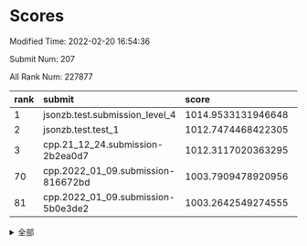 # Scores

Modified Time: 2022-02-20 16:54:36

Submit Num: 207

All Rank Num: 227877

| rank |               submit               |       score        |       sigma        | pk_num |
| :--- | :--------------------------------- | :----------------- | :----------------- | :----- |
| 1    | jsonzb.test.submission_level_4     | 1014.9533131946648 | 0.8380345022767132 | 4405   |
| 2    | jsonzb.test.test_1                 | 1012.7474468422305 | 0.8009770722827239 | 4404   |
| 3    | cpp.21_12_24.submission-2b2ea0d7   | 1012.3117020363295 | 0.7785542577887579 | 4404   |
| 70   | cpp.2022_01_09.submission-816672bd | 1003.7909478920956 | 0.7062735512719187 | 4403   |
| 81   | cpp.2022_01_09.submission-5b0e3de2 | 1003.2642549274555 | 0.7124038658538098 | 4399   |


<details>
<summary>全部</summary>

| rank |                 submit                 |       score        |       sigma        | pk_num |
| :--- | :------------------------------------- | :----------------- | :----------------- | :----- |
| 1    | jsonzb.test.submission_level_4         | 1014.9533131946648 | 0.8380345022767132 | 4405   |
| 2    | jsonzb.test.test_1                     | 1012.7474468422305 | 0.8009770722827239 | 4404   |
| 3    | cpp.21_12_24.submission-2b2ea0d7       | 1012.3117020363295 | 0.7785542577887579 | 4404   |
| 4    | gobigger.level_3.submission_level_3_39 | 1011.8428773835255 | 0.7850760350326522 | 4405   |
| 5    | gobigger.level_3.submission_level_3_8  | 1011.5564069740055 | 0.7727198043537743 | 4394   |
| 6    | gobigger.level_3.submission_level_3_1  | 1011.410687312677  | 0.7977180327512078 | 4400   |
| 7    | gobigger.level_3.submission_level_3_4  | 1011.23787317492   | 0.7830339193508142 | 4395   |
| 8    | gobigger.level_3.submission_level_3_49 | 1011.1082898839625 | 0.7527936521489007 | 4400   |
| 9    | gobigger.level_3.submission_level_3_19 | 1011.0829754442257 | 0.7815533013996869 | 4399   |
| 10   | gobigger.level_3.submission_level_3_30 | 1010.7105404559035 | 0.7648694444662506 | 4404   |
| 11   | gobigger.level_3.submission_level_3_10 | 1010.6862300077265 | 0.787173286591097  | 4407   |
| 12   | gobigger.level_3.submission_level_3_33 | 1010.6702259742234 | 0.7674300232755411 | 4405   |
| 13   | gobigger.level_3.submission_level_3_15 | 1010.662041809342  | 0.7652119692573558 | 4402   |
| 14   | gobigger.level_3.submission_level_3_5  | 1010.6434846056168 | 0.7741283909622989 | 4405   |
| 15   | gobigger.level_3.submission_level_3_42 | 1010.6184640837852 | 0.7618631352408526 | 4405   |
| 16   | gobigger.level_3.submission_level_3_11 | 1010.5331967419443 | 0.7468334133765198 | 4400   |
| 17   | gobigger.level_3.submission_level_3_9  | 1010.4689683469235 | 0.7545500228471123 | 4405   |
| 18   | gobigger.level_3.submission_level_3_24 | 1010.4657977933113 | 0.7599762730254497 | 4406   |
| 19   | gobigger.level_3.submission_level_3_44 | 1010.4496077317712 | 0.7578756544178877 | 4404   |
| 20   | gobigger.level_3.submission_level_3_25 | 1010.4476781260278 | 0.764221180357098  | 4404   |
| 21   | gobigger.level_3.submission_level_3_29 | 1010.3951472667458 | 0.756162878242281  | 4407   |
| 22   | gobigger.level_3.submission_level_3_22 | 1010.3634545596243 | 0.7541653244923652 | 4408   |
| 23   | gobigger.level_3.submission_level_3_47 | 1010.3430417340093 | 0.7411392849335251 | 4403   |
| 24   | gobigger.level_3.submission_level_3_0  | 1010.3309384840833 | 0.7884883281915661 | 4402   |
| 25   | gobigger.level_3.submission_level_3_40 | 1010.3287664379832 | 0.7613756018166953 | 4403   |
| 26   | gobigger.level_3.submission_level_3_32 | 1010.2536352271786 | 0.7659517683356711 | 4408   |
| 27   | gobigger.level_3.submission_level_3_14 | 1010.1581373973037 | 0.741981781294881  | 4402   |
| 28   | gobigger.level_3.submission_level_3_43 | 1010.1396890371442 | 0.7607078650340977 | 4405   |
| 29   | gobigger.level_3.submission_level_3_28 | 1010.1152963739489 | 0.7301489684593107 | 4405   |
| 30   | gobigger.level_3.submission_level_3_38 | 1010.1025920419231 | 0.7974690109256268 | 4405   |
| 31   | gobigger.level_3.submission_level_3_46 | 1009.9913226027944 | 0.7658857381323009 | 4404   |
| 32   | gobigger.level_3.submission_level_3_37 | 1009.8887301072903 | 0.7544863707004752 | 4408   |
| 33   | gobigger.level_3.submission_level_3_3  | 1009.8305165923251 | 0.7583055050791222 | 4404   |
| 34   | gobigger.level_3.submission_level_3_12 | 1009.797612197687  | 0.7637921731590682 | 4405   |
| 35   | gobigger.level_3.submission_level_3_35 | 1009.7944098703068 | 0.7582019456236376 | 4400   |
| 36   | gobigger.level_3.submission_level_3_16 | 1009.7693657128269 | 0.7583559448631602 | 4409   |
| 37   | gobigger.level_3.submission_level_3_7  | 1009.7306737548707 | 0.7581703183425217 | 4401   |
| 38   | gobigger.level_3.submission_level_3_6  | 1009.6919975091378 | 0.7471834094171045 | 4406   |
| 39   | gobigger.level_3.submission_level_3_17 | 1009.6915830196632 | 0.749726993086129  | 4404   |
| 40   | gobigger.level_3.submission_level_3_2  | 1009.6147612568152 | 0.7477124911745682 | 4408   |
| 41   | gobigger.level_3.submission_level_3_48 | 1009.5926910583868 | 0.7640927689520723 | 4405   |
| 42   | gobigger.level_3.submission_level_3_31 | 1009.5364199069396 | 0.7419865729945647 | 4405   |
| 43   | gobigger.level_3.submission_level_3_41 | 1009.5119718463492 | 0.76900344493924   | 4407   |
| 44   | gobigger.level_3.submission_level_3_23 | 1009.4842939855441 | 0.7441096741508362 | 4403   |
| 45   | gobigger.level_3.submission_level_3_13 | 1009.1858373340151 | 0.7307950493202057 | 4397   |
| 46   | gobigger.level_3.submission_level_3_34 | 1009.1066998251522 | 0.7599979756855706 | 4406   |
| 47   | gobigger.level_3.submission_level_3_36 | 1008.9992917304959 | 0.7502547652701912 | 4404   |
| 48   | gobigger.level_3.submission_level_3_21 | 1008.9803753004513 | 0.7402216974632297 | 4403   |
| 49   | gobigger.level_3.submission_level_3_18 | 1008.9614385686881 | 0.7400884469750396 | 4404   |
| 50   | gobigger.level_3.submission_level_3_20 | 1008.9536056089149 | 0.7340396560574989 | 4404   |
| 51   | gobigger.level_3.submission_level_3_26 | 1008.7633357176587 | 0.7658170828586254 | 4407   |
| 52   | gobigger.level_3.submission_level_3_27 | 1008.6303512498793 | 0.752263106157299  | 4405   |
| 53   | gobigger.level_3.submission_level_3_45 | 1007.6716558940149 | 0.7521537770923973 | 4403   |
| 54   | gobigger.level_1.submission_level_1_47 | 1004.7093728077504 | 0.7305162038297618 | 4404   |
| 55   | gobigger.level_1.submission_level_1_31 | 1004.5492778527203 | 0.7267362434908726 | 4404   |
| 56   | gobigger.level_1.submission_level_1_6  | 1004.4611549083983 | 0.7264290715401052 | 4401   |
| 57   | gobigger.level_1.submission_level_1_18 | 1004.4557315030798 | 0.7009023080979545 | 4410   |
| 58   | gobigger.level_1.submission_level_1_21 | 1004.4395820888523 | 0.7080839739800985 | 4405   |
| 59   | gobigger.level_1.submission_level_1_36 | 1004.1894225171385 | 0.7252815355120381 | 4404   |
| 60   | gobigger.level_1.submission_level_1_5  | 1004.1370627968097 | 0.7126973012106725 | 4403   |
| 61   | gobigger.level_1.submission_level_1_4  | 1004.1326213759345 | 0.7153484930213663 | 4400   |
| 62   | gobigger.level_1.submission_level_1_43 | 1004.0847489498431 | 0.7163422784778593 | 4410   |
| 63   | gobigger.level_1.submission_level_1_17 | 1003.9469208322897 | 0.7098005550240766 | 4400   |
| 64   | gobigger.level_1.submission_level_1_45 | 1003.9302597899215 | 0.7096007562190414 | 4402   |
| 65   | gobigger.level_1.submission_level_1_33 | 1003.916106960056  | 0.7161893811975935 | 4402   |
| 66   | gobigger.level_1.submission_level_1_0  | 1003.8592633267324 | 0.7186105520466007 | 4404   |
| 67   | gobigger.level_1.submission_level_1_15 | 1003.8531982714479 | 0.733461871649556  | 4405   |
| 68   | gobigger.level_1.submission_level_1_23 | 1003.8055056412458 | 0.7177410038108695 | 4401   |
| 69   | gobigger.level_1.submission_level_1_2  | 1003.7982153342989 | 0.7212615431273808 | 4406   |
| 70   | cpp.2022_01_09.submission-816672bd     | 1003.7909478920956 | 0.7062735512719187 | 4403   |
| 71   | gobigger.level_1.submission_level_1_14 | 1003.7632188425181 | 0.7227491861888666 | 4400   |
| 72   | gobigger.level_1.submission_level_1_8  | 1003.7537301131417 | 0.7201442361041016 | 4406   |
| 73   | gobigger.level_1.submission_level_1_44 | 1003.7092253214169 | 0.7255817905566155 | 4403   |
| 74   | gobigger.level_1.submission_level_1_11 | 1003.7003577245331 | 0.7320179651884975 | 4399   |
| 75   | gobigger.level_1.submission_level_1_39 | 1003.5038295946865 | 0.7163617695631113 | 4406   |
| 76   | gobigger.level_1.submission_level_1_40 | 1003.470033870165  | 0.712697395047548  | 4402   |
| 77   | gobigger.level_1.submission_level_1_38 | 1003.4329570596703 | 0.7257944017464454 | 4404   |
| 78   | gobigger.level_1.submission_level_1_42 | 1003.4189076221809 | 0.7161011622257646 | 4399   |
| 79   | gobigger.level_1.submission_level_1_34 | 1003.4060682342343 | 0.7058854440403619 | 4405   |
| 80   | gobigger.level_1.submission_level_1_26 | 1003.3019626369409 | 0.7161852607922353 | 4405   |
| 81   | cpp.2022_01_09.submission-5b0e3de2     | 1003.2642549274555 | 0.7124038658538098 | 4399   |
| 82   | gobigger.level_1.submission_level_1_41 | 1003.1703602204158 | 0.716395192226872  | 4405   |
| 83   | gobigger.level_1.submission_level_1_32 | 1003.1058045577842 | 0.7022772506940042 | 4401   |
| 84   | gobigger.level_1.submission_level_1_46 | 1003.0599729692216 | 0.7123819685694724 | 4401   |
| 85   | gobigger.level_1.submission_level_1_25 | 1003.0578465182327 | 0.7074773735575236 | 4408   |
| 86   | gobigger.level_1.submission_level_1_12 | 1002.8332229044763 | 0.7140417735439086 | 4405   |
| 87   | gobigger.level_1.submission_level_1_22 | 1002.7901051155307 | 0.706955888296693  | 4408   |
| 88   | gobigger.level_1.submission_level_1_48 | 1002.7891196708111 | 0.7125124302876269 | 4402   |
| 89   | gobigger.level_1.submission_level_1_30 | 1002.7703909894891 | 0.7134383376355313 | 4401   |
| 90   | gobigger.level_1.submission_level_1_49 | 1002.6426728963216 | 0.7194592474464437 | 4404   |
| 91   | gobigger.level_1.submission_level_1_37 | 1002.6030357981363 | 0.7056075979156653 | 4404   |
| 92   | gobigger.level_1.submission_level_1_13 | 1002.5483099290992 | 0.7145335381453731 | 4407   |
| 93   | gobigger.level_1.submission_level_1_10 | 1002.4400291426779 | 0.7083634515644158 | 4402   |
| 94   | gobigger.level_1.submission_level_1_1  | 1002.4217314665894 | 0.7223842163169527 | 4405   |
| 95   | gobigger.level_1.submission_level_1_35 | 1002.2832213681612 | 0.7150960671320713 | 4401   |
| 96   | gobigger.level_1.submission_level_1_9  | 1002.1669360097179 | 0.7167679297355283 | 4404   |
| 97   | gobigger.level_1.submission_level_1_27 | 1002.1337609264592 | 0.727879578643715  | 4398   |
| 98   | gobigger.level_1.submission_level_1_29 | 1002.129454212208  | 0.7072437409413517 | 4403   |
| 99   | gobigger.level_1.submission_level_1_7  | 1002.0704148024599 | 0.7216735189480848 | 4400   |
| 100  | gobigger.level_1.submission_level_1_24 | 1002.041617868687  | 0.7067220339984275 | 4403   |
| 101  | gobigger.level_1.submission_level_1_19 | 1001.7925387831941 | 0.7138485334112128 | 4407   |
| 102  | gobigger.level_1.submission_level_1_28 | 1001.7518610864653 | 0.7187414748420169 | 4404   |
| 103  | gobigger.level_1.submission_level_1_3  | 1001.7247781633528 | 0.711587559846976  | 4399   |
| 104  | gobigger.level_1.submission_level_1_16 | 1001.403968747058  | 0.7077726073981004 | 4402   |
| 105  | gobigger.level_1.submission_level_1_20 | 1001.381265969512  | 0.7146138301413882 | 4404   |
| 106  | gobigger.random.submission_random_12   | 997.8262976042166  | 0.7141201724959205 | 4404   |
| 107  | gobigger.random.submission_random_10   | 997.7751404652032  | 0.704260609957863  | 4404   |
| 108  | gobigger.random.submission_random_46   | 997.6326070629514  | 0.7103881516453359 | 4407   |
| 109  | gobigger.random.submission_random_25   | 997.5362361166866  | 0.7067055080589385 | 4408   |
| 110  | gobigger.random.submission_random_29   | 997.48624471316    | 0.6998507143954823 | 4403   |
| 111  | gobigger.random.submission_random_35   | 997.4174299933801  | 0.7238183109088243 | 4401   |
| 112  | gobigger.random.submission_random_24   | 996.8330380352915  | 0.705795542224821  | 4399   |
| 113  | gobigger.random.submission_random_33   | 996.6298114742663  | 0.7038060644354531 | 4404   |
| 114  | gobigger.random.submission_random_18   | 996.600907115229   | 0.7136979524525526 | 4405   |
| 115  | gobigger.random.submission_random_5    | 996.5372619056234  | 0.7100347274061594 | 4407   |
| 116  | gobigger.random.submission_random_8    | 996.5338558997165  | 0.7114756168165114 | 4403   |
| 117  | gobigger.random.submission_random_0    | 996.4609067361936  | 0.7172529451143358 | 4400   |
| 118  | gobigger.random.submission_random_43   | 996.4388246205287  | 0.714137348111586  | 4405   |
| 119  | gobigger.random.submission_random_13   | 996.2689003896935  | 0.7181568989934753 | 4400   |
| 120  | gobigger.random.submission_random_1    | 996.2292350268457  | 0.6981793812631805 | 4402   |
| 121  | gobigger.random.submission_random_42   | 996.2060807257774  | 0.7195760797268059 | 4399   |
| 122  | gobigger.random.submission_random_26   | 996.1566196619223  | 0.7115982899594695 | 4402   |
| 123  | gobigger.random.submission_random_31   | 996.1506695573001  | 0.7067082311765502 | 4400   |
| 124  | gobigger.random.submission_random_37   | 996.1473758007306  | 0.7298258622894386 | 4404   |
| 125  | gobigger.random.submission_random_49   | 996.1247651575792  | 0.7046346781519042 | 4404   |
| 126  | gobigger.random.submission_random_32   | 996.06296844586    | 0.7115350675207371 | 4405   |
| 127  | gobigger.random.submission_random_11   | 996.013914234234   | 0.7231816500700349 | 4406   |
| 128  | gobigger.random.submission_random_6    | 995.9818363668242  | 0.7208890398723747 | 4402   |
| 129  | gobigger.random.submission_random_15   | 995.9758514640421  | 0.7115599759736845 | 4403   |
| 130  | gobigger.random.submission_random_23   | 995.930252140498   | 0.7018286646446291 | 4403   |
| 131  | gobigger.random.submission_random_40   | 995.908447279723   | 0.7162616015152454 | 4405   |
| 132  | gobigger.random.submission_random_9    | 995.8349436876567  | 0.7102434771602155 | 4400   |
| 133  | gobigger.random.submission_random_17   | 995.8348258650952  | 0.7145730511168057 | 4400   |
| 134  | gobigger.random.submission_random_19   | 995.7939064150412  | 0.7235791369539264 | 4401   |
| 135  | gobigger.random.submission_random_48   | 995.7802097075029  | 0.7004561527437281 | 4406   |
| 136  | gobigger.random.submission_random_28   | 995.7788053426815  | 0.7133048458271484 | 4397   |
| 137  | gobigger.random.submission_random_4    | 995.7711600785     | 0.7028259018940687 | 4404   |
| 138  | gobigger.random.submission_random_16   | 995.6989175455002  | 0.7024798625569244 | 4411   |
| 139  | gobigger.random.submission_random_44   | 995.6315969590233  | 0.7135091011680464 | 4403   |
| 140  | gobigger.random.submission_random_30   | 995.6193160601694  | 0.7136721647870748 | 4404   |
| 141  | gobigger.random.submission_random_38   | 995.5933447625639  | 0.7157311378490399 | 4402   |
| 142  | gobigger.random.submission_random_22   | 995.5904543886752  | 0.7119119122744755 | 4406   |
| 143  | gobigger.random.submission_random_47   | 995.52621035233    | 0.7091860728230935 | 4406   |
| 144  | gobigger.random.submission_random_36   | 995.3464218839371  | 0.7177618847960101 | 4397   |
| 145  | gobigger.random.submission_random_20   | 995.3321495748736  | 0.7082104606915618 | 4404   |
| 146  | gobigger.random.submission_random_41   | 995.280860188755   | 0.7288472159008802 | 4400   |
| 147  | gobigger.random.submission_random_45   | 995.252568616274   | 0.7255642863477183 | 4400   |
| 148  | gobigger.random.submission_random_27   | 995.149396784474   | 0.7133436385055394 | 4404   |
| 149  | gobigger.random.submission_random_2    | 995.0491292959213  | 0.7190754643833359 | 4404   |
| 150  | gobigger.random.submission_random_14   | 995.0397585561053  | 0.7097831181237676 | 4399   |
| 151  | gobigger.random.submission_random_3    | 995.004758560456   | 0.7330339777395869 | 4408   |
| 152  | gobigger.random.submission_random_7    | 994.8815490367916  | 0.7201249554806164 | 4402   |
| 153  | gobigger.random.submission_random_21   | 994.7660831325359  | 0.7156307458181386 | 4404   |
| 154  | gobigger.random.submission_random_34   | 994.6802584987437  | 0.7062499005629074 | 4400   |
| 155  | gobigger.random.submission_random_39   | 994.5961819914345  | 0.7237384736350868 | 4404   |
| 156  | gobigger.level_2.submission_level_2_4  | 994.3358772282014  | 0.7322353866762358 | 4403   |
| 157  | gobigger.level_2.submission_level_2_47 | 994.0169017296104  | 0.7303909280779791 | 4403   |
| 158  | gobigger.level_2.submission_level_2_26 | 993.6551390228337  | 0.7316654264217081 | 4405   |
| 159  | gobigger.level_2.submission_level_2_23 | 993.5696314738228  | 0.7327397687400732 | 4402   |
| 160  | gobigger.level_2.submission_level_2_6  | 993.426194777481   | 0.7223382661406079 | 4402   |
| 161  | gobigger.level_2.submission_level_2_34 | 993.3908986640988  | 0.7410766814623214 | 4406   |
| 162  | gobigger.level_2.submission_level_2_1  | 993.3856426635898  | 0.7240120799086287 | 4407   |
| 163  | gobigger.level_2.submission_level_2_18 | 993.2685542166521  | 0.7391653941658941 | 4398   |
| 164  | gobigger.level_2.submission_level_2_13 | 993.1513549831357  | 0.7355497671266582 | 4407   |
| 165  | gobigger.level_2.submission_level_2_22 | 993.0795426152392  | 0.7276876648392733 | 4404   |
| 166  | gobigger.level_2.submission_level_2_30 | 992.9067293203582  | 0.7382203141220449 | 4410   |
| 167  | gobigger.level_2.submission_level_2_46 | 992.8356054080496  | 0.7390385420960698 | 4406   |
| 168  | gobigger.level_2.submission_level_2_11 | 992.7038756968501  | 0.7524102894909949 | 4398   |
| 169  | gobigger.level_2.submission_level_2_43 | 992.682240314821   | 0.7344063213736964 | 4404   |
| 170  | gobigger.level_2.submission_level_2_24 | 992.6760127520398  | 0.7399285784254289 | 4406   |
| 171  | gobigger.level_2.submission_level_2_19 | 992.6504199973949  | 0.7407918887974531 | 4401   |
| 172  | gobigger.level_2.submission_level_2_21 | 992.6124917727765  | 0.7486726119308765 | 4406   |
| 173  | gobigger.level_2.submission_level_2_14 | 992.5861549050031  | 0.721928936380826  | 4403   |
| 174  | gobigger.level_2.submission_level_2_38 | 992.4778899574828  | 0.7317155932131615 | 4406   |
| 175  | gobigger.level_2.submission_level_2_8  | 992.4491981930647  | 0.7458596705518801 | 4407   |
| 176  | gobigger.level_2.submission_level_2_29 | 992.2877088101841  | 0.7323278693876901 | 4403   |
| 177  | gobigger.level_2.submission_level_2_5  | 992.2286184064662  | 0.7398692279291176 | 4404   |
| 178  | gobigger.level_2.submission_level_2_10 | 992.2153752531021  | 0.734265465455489  | 4408   |
| 179  | gobigger.level_2.submission_level_2_2  | 992.1918323349751  | 0.7381124130775407 | 4401   |
| 180  | gobigger.level_2.submission_level_2_9  | 992.1802953630338  | 0.7519452966902708 | 4400   |
| 181  | gobigger.level_2.submission_level_2_15 | 992.1463122795244  | 0.7570009013132813 | 4395   |
| 182  | gobigger.level_2.submission_level_2_28 | 992.1286240505526  | 0.7436204091439459 | 4399   |
| 183  | gobigger.level_2.submission_level_2_16 | 992.0759820416304  | 0.7627407756189571 | 4403   |
| 184  | gobigger.level_2.submission_level_2_32 | 992.0561128792749  | 0.7326975691616027 | 4402   |
| 185  | gobigger.level_2.submission_level_2_33 | 992.0324846672456  | 0.7365860371495101 | 4399   |
| 186  | gobigger.level_2.submission_level_2_7  | 991.9696445239929  | 0.7447535603152472 | 4402   |
| 187  | gobigger.level_2.submission_level_2_31 | 991.9567232882406  | 0.7442495783268935 | 4406   |
| 188  | gobigger.level_2.submission_level_2_48 | 991.7025616701565  | 0.7450198828025888 | 4406   |
| 189  | gobigger.level_2.submission_level_2_37 | 991.6537413767217  | 0.7543082677355534 | 4406   |
| 190  | gobigger.level_2.submission_level_2_42 | 991.501970631843   | 0.7498811415061618 | 4403   |
| 191  | gobigger.level_2.submission_level_2_25 | 991.4413671387484  | 0.7552183905283253 | 4404   |
| 192  | gobigger.level_2.submission_level_2_49 | 991.3349510711274  | 0.7433703952833505 | 4405   |
| 193  | gobigger.level_2.submission_level_2_40 | 991.2918082695554  | 0.7470109758505792 | 4402   |
| 194  | gobigger.level_2.submission_level_2_3  | 991.2037235262399  | 0.7503937551972535 | 4405   |
| 195  | gobigger.level_2.submission_level_2_41 | 991.1337521856595  | 0.764059568038003  | 4408   |
| 196  | gobigger.level_2.submission_level_2_17 | 990.9689378709667  | 0.7434964444310709 | 4402   |
| 197  | gobigger.level_2.submission_level_2_12 | 990.9234179966594  | 0.7547398221298651 | 4405   |
| 198  | gobigger.level_2.submission_level_2_35 | 990.8922492140223  | 0.7670050772300008 | 4399   |
| 199  | gobigger.level_2.submission_level_2_20 | 990.8520362174628  | 0.7561738862148552 | 4404   |
| 200  | gobigger.level_2.submission_level_2_36 | 990.8222723102193  | 0.7914925107871718 | 4410   |
| 201  | gobigger.level_2.submission_level_2_39 | 990.641835996733   | 0.7546882403014942 | 4403   |
| 202  | gobigger.level_2.submission_level_2_0  | 990.4447461347106  | 0.7652140677187913 | 4401   |
| 203  | gobigger.level_2.submission_level_2_44 | 990.1601146045318  | 0.7632438974099668 | 4404   |
| 204  | gobigger.level_2.submission_level_2_27 | 990.0053171585503  | 0.7923118889396387 | 4402   |
| 205  | gobigger.level_2.submission_level_2_45 | 989.8010719709076  | 0.7816863657073759 | 4406   |
| 206  | gobigger.none.submission_none_1        | 979.0323179209803  | 1.218021320789795  | 4403   |
| 207  | gobigger.none.submission_none_0        | 977.0972679403963  | 1.384933503412447  | 4403   |

</details>
